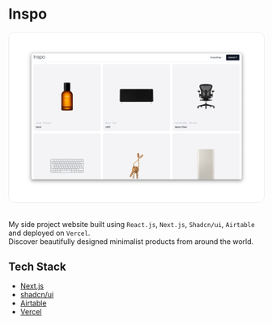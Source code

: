 # Inspo

<img src="public/images/og.png" alt="Inspo" style="border-radius: 12px; border: 1px solid #e5e7eb" />

<br>
<br>

My side project website built using `React.js`, `Next.js`, `Shadcn/ui`, `Airtable` and deployed on `Vercel`. <br>
Discover beautifully designed minimalist products from around the world.

## Tech Stack

- [Next.js](https://nextjs.org)
- [shadcn/ui](https://ui.shadcn.com)
- [Airtable](https://ui.shadcn.com)
- [Vercel](https://vercel.com)
